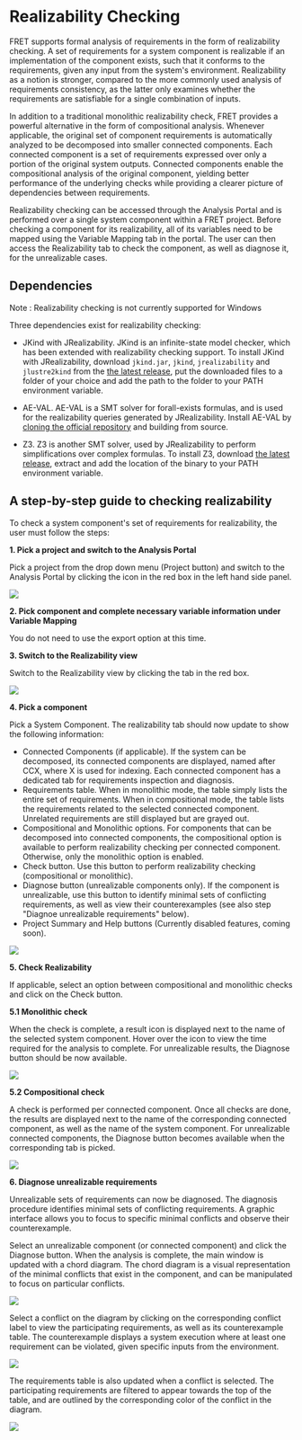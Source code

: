 # Realizability Checking

FRET supports formal analysis of requirements in the form of realizability checking. A set of requirements for a system component is realizable if an implementation of the component exists, such that it conforms to the requirements, given any input from the system's environment. Realizability as a notion is stronger, compared to the more commonly used analysis of requirements consistency, as the latter only examines whether the requirements are satisfiable for a single combination of inputs.

In addition to a traditional monolithic realizability check, FRET provides a powerful alternative in the form of compositional analysis. Whenever applicable, the original set of component requirements is automatically analyzed to be decomposed into smaller connected components. Each connected component is a set of requirements expressed over only a portion of the original system outputs. Connected components enable the compositional analysis of the original component, yielding better performance of the underlying checks while providing a clearer picture of dependencies between requirements.

Realizability checking can be accessed through the Analysis Portal and is performed over a single system component within a FRET project. Before checking a component for its realizability, all of its variables need to be mapped using the Variable Mapping tab in the portal. The user can then access the Realizability tab to check the component, as well as diagnose it, for the unrealizable cases.

## Dependencies

Note : Realizability checking is not currently supported for Windows

Three dependencies exist for realizability checking:

* JKind with JRealizability. JKind is an infinite-state model checker, which has been extended with realizability checking support. To install JKind with JRealizability, download `jkind.jar`, `jkind`, `jrealizability` and `jlustre2kind` from the [the latest release](https://github.com/andrewkatis/jkind-1/releases/latest), put the downloaded files to a folder of your choice and add the path to the folder to your PATH environment variable.

* AE-VAL. AE-VAL is a SMT solver for forall-exists formulas, and is used for the realizability queries generated by JRealizability. Install AE-VAL by [cloning the official repository](https://github.com/grigoryfedyukovich/aeval) and building from source.

* Z3. Z3 is another SMT solver, used by JRealizability to perform simplifications over complex formulas. To install Z3, download [the latest release](https://github.com/Z3Prover/z3/releases), extract and add the location of the binary to your PATH environment variable.

## A step-by-step guide to checking realizability

To check a system component's set of requirements for realizability, the user must follow the steps:

**1. Pick a project and switch to the Analysis Portal**

Pick a project from the drop down menu (Project button) and switch to the Analysis Portal by clicking the icon in the red box in the left hand side panel.

<img src="../screen_shots/AnalysisPortal.png">

**2. Pick component and complete necessary variable information under Variable Mapping**

You do not need to use the export option at this time.

**3. Switch to the Realizability view**

Switch to the Realizability view by clicking the tab in the red box.

<img src="../screen_shots/VariableMappingRealizability.png">

**4. Pick a component**

Pick a System Component. The realizability tab should now update to show the following information:

* Connected Components (if applicable). If the system can be decomposed, its connected components are displayed, named after CCX, where X is used for indexing. Each connected component has a dedicated tab for requirements inspection and diagnosis.
* Requirements table. When in monolithic mode, the table simply lists the entire set of requirements. When in compositional mode, the table lists the requirements related to the selected connected component. Unrelated requirements are still displayed but are grayed out.
* Compositional and Monolithic options. For components that can be decomposed into connected components, the compositional option is available to perform realizability checking per connected component. Otherwise, only the monolithic option is enabled.
* Check button. Use this button to perform realizability checking (compositional or monolithic).
* Diagnose button (unrealizable components only). If the component is unrealizable, use this button to identify minimal sets of conflicting requirements, as well as view their counterexamples (see also step "Diagnoe unrealizable requirements" below).
* Project Summary and Help buttons (Currently disabled features, coming soon).

<img src="../screen_shots/Realizability.png">

**5. Check Realizability**

If applicable, select an option between compositional and monolithic checks and click on the Check button.

**5.1 Monolithic check**

When the check is complete, a result icon is displayed next to the name of the selected system component. Hover over the icon to view the time required for the analysis to complete. For unrealizable results, the Diagnose button should be now available.

<img src="../screen_shots/RealizabilityMonolithic.png">


**5.2 Compositional check**

A check is performed per connected component. Once all checks are done, the results are displayed next to the name of the corresponding connected component, as well as the name of the system component. For unrealizable connected components, the Diagnose button becomes available when the corresponding tab is picked.

<img src="../screen_shots/RealizabilityCompositional.png">

**6. Diagnose unrealizable requirements**

Unrealizable sets of requirements can now be diagnosed. The diagnosis procedure identifies minimal sets of conflicting requirements. A graphic interface allows you to focus to specific minimal conflicts and observe their counterexample.

Select an unrealizable component (or connected component) and click the Diagnose button. When the analysis is complete, the main window is updated with a chord diagram. The chord diagram is a visual representation of the minimal conflicts that exist in the component, and can be manipulated to focus on particular conflicts.

<img src="../screen_shots/ChordDiagram.png">

Select a conflict on the diagram by clicking on the corresponding conflict label to view the participating requirements, as well as its counterexample table. The counterexample displays a system execution where at least one requirement can be violated, given specific inputs from the environment.

<img src="../screen_shots/ChordDiagramConflict.png">

The requirements table is also updated when a conflict is selected. The participating requirements are filtered to appear towards the top of the table, and are outlined by the corresponding color of the conflict in the diagram.

<img src="../screen_shots/ChordDiagramRequirements.png">

